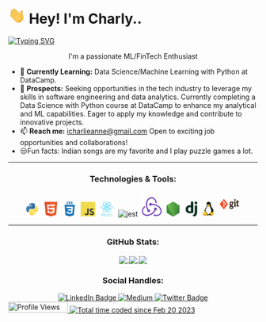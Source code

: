 # <img src="wave.gif" width="35"> Hey! I'm Charly..
<!--[![Typing SVG](https://readme-typing-svg.demolab.com?font=Fira+code&weight=600&size=40&pause=1000&center=true&vCenter=true&width=1000&lines=I'm+Charly+%F0%9F%91%8B%F0%9F%8F%BD)](https://git.io/typing-svg)-->
 [![Typing SVG](https://readme-typing-svg.demolab.com?font=Poppins&weight=700&color=fb607f&center=true&vCenter=true&width=1000&lines=Front-end+Engineer;React+Developer;Data+Analyst;AI+Enthusiast;Trade+Analyst)](https://git.io/typing-svg)
<p align="center">I'm a passionate ML/FinTech Enthusiast </p>

- 🌱 **Currently Learning:** Data Science/Machine Learning with Python at DataCamp.
- 💬 **Prospects:** Seeking opportunities in the tech industry to leverage my skills in software engineering and data analytics. Currently completing a Data Science with Python course at DataCamp to enhance my analytical and ML capabilities. Eager to apply my knowledge and contribute to innovative projects.
- 📫 **Reach me:** icharlieanne@gmail.com Open to exciting job opportunities and collaborations!
- 😒Fun facts: Indian songs are my favorite and I play puzzle games a lot.
<hr />
<div align="center">
  <h3>Technologies & Tools:</h3>
  <img src="https://github.com/devicons/devicon/blob/master/icons/python/python-original.svg" title="Python" alt="Python" width="30" height="30"/>&nbsp;
  <img src="https://github.com/devicons/devicon/blob/master/icons/html5/html5-original.svg" title="HTML5" alt="HTML" width="30" height="30"/>&nbsp;
  <img src="https://github.com/devicons/devicon/blob/master/icons/css3/css3-plain-wordmark.svg"  title="CSS3" alt="CSS" width="30" height="30"/>&nbsp;
  <img src="https://github.com/devicons/devicon/blob/master/icons/javascript/javascript-original.svg" title="JavaScript" alt="JavaScript" width="30" height="30"/>&nbsp;
  <img src="https://raw.githubusercontent.com/devicons/devicon/master/icons/react/react-original-wordmark.svg" title="React" alt="react" width="30" height="30"/>&nbsp;
  <img src="https://www.vectorlogo.zone/logos/jestjsio/jestjsio-icon.svg" alt="jest" width="30" title="Jest" height="30"/>&nbsp;
  <img src="https://raw.githubusercontent.com/devicons/devicon/master/icons/redux/redux-original.svg" title="Redux" alt="redux" width="40" height="40"/>&nbsp;
  <img src="https://github.com/devicons/devicon/blob/master/icons/nodejs/nodejs-original.svg" title="NodeJS" alt="NodeJS" width="30" height="30"/>&nbsp;
  <img src="https://github.com/devicons/devicon/blob/master/icons/django/django-plain.svg" alt="Django Logo" width="30" height="30">
  <!--<img src="https://github.com/devicons/devicon/blob/master/icons/tailwindcss/tailwindcss.svg" title="tailwind" alt="tailwind" width="40" height="40"/>&nbsp;-->
  <img src="https://github.com/devicons/devicon/blob/master/icons/linux/linux-original.svg" title="Linux" alt="Linux" width="30" height="30"/>&nbsp;
  <!--<img src="https://github.com/devicons/devicon/blob/master/icons/mysql/mysql-original-wordmark.svg" title="MySQL"  alt="MySQL" width="40" height="50"/>&nbsp;-->
  <!--<img src="https://github.com/devicons/devicon/blob/master/icons/nginx/nginx-original.svg" title="nginx" alt="nginx" width="40" height="50"/>&nbsp;-->
  <img src="https://github.com/devicons/devicon/blob/master/icons/git/git-original-wordmark.svg" title="Git" **alt="Git" width="40" height="50"/>&nbsp;
</div>
<hr/>
 <h3 align="center">GitHub Stats:</h3>
 <div align="center">
  <a href="https://github.com/anuraghazra/github-readme-stats">
  <img height="180px" align="center" src="https://github-readme-stats.vercel.app/api?username=CharlyAnne&theme=dracula&bg_color=0d1117&layout=compact&hide_border=false&hide=stars&text_bold=false&include_all_commits=true&count_private=true" />
</a>
<a href="https://github-readme-streak-stats.herokuapp.com">
  <img height="180px" align="center" src="https://github-readme-streak-stats.herokuapp.com/?user=CharlyAnne&theme=dracula&background=0d1117&ring_color=fb607f" />
</a>
<a href="https://github.com/anuraghazra/convoychat" align="center">
  <img height="180px" align="center" src="https://github-readme-stats.vercel.app/api/top-langs/?username=CharlyAnne&langs_count=6&ring_color=fb607f&theme=dracula&bg_color=0d1117&layout=compact&text_bold=true" />
</a>
 </div>
<!---== Socials==-->
<div align="center"><h3><b>Social Handles:</b></h3></div>
  <div align="center" id="badges">
    <a href="https://www.linkedin.com/in/charlian-imoisili" target="_blank">
      <img src="https://img.shields.io/badge/LinkedIn-blue?style=for-the-badge&logo=linkedin&logoColor=pink" alt="LinkedIn Badge"/>
    </a>
    <a href="https://charlydotdev.medium.com" target="_blank">
      <img alt="Medium" src="https://img.shields.io/badge/medium-%2312100E.svg?&style=for-the-badge&logo=medium&logoColor=pink" />
    </a>
    <a href="https://twitter.com/Imoisiliii" target="_blank">
      <img src="https://img.shields.io/badge/Twitter-blue?style=for-the-badge&logo=twitter&logoColor=pink" alt="Twitter Badge"/>
    </a>
</div>
<a href="https://komarev.com" color="black" >
  <img height="22" width="120" font-size="14" font-weight="small" title="Profile Views" src="https://komarev.com/ghpvc/?username=CharlyAnne&color=Fb607f&style=plastic">
</a>
<a href="https://wakatime.com/@2a5d8d12-c825-42d3-a49b-f6c12029132c" color="pink">
  <img src="https://wakatime.com/badge/user/2a5d8d12-c825-42d3-a49b-f6c12029132c.svg" alt="Total time coded since Feb 20 2023" font-size="13" font-weight="small" height="20" title="Wakatime Stats"/>
</a>
